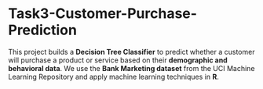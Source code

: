 # Task3-Customer-Purchase-Prediction
This project builds a **Decision Tree Classifier** to predict whether a customer will purchase a product or service based on their **demographic and behavioral data**.   We use the **Bank Marketing dataset** from the UCI Machine Learning Repository and apply machine learning techniques in **R**.
